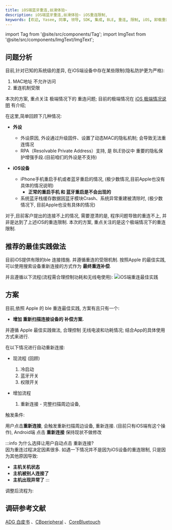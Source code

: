 ```yaml
---
title: iOS端蓝牙重连,丝滑体验~
description: iOS端蓝牙重连,丝滑体验~ iOS重连限制,
keywords: [欢迎, Yasee, 同事, 领导, SDK, 集成, BLE, 重连, 限制, iOS, 卸载重装]
---
```


import Tag from '@site/src/components/Tag';
import ImgText from '@site/src/components/ImgText/ImgText';



## 问题分析

目前,针对已知的系统级的差异, 在iOS端设备中存在某些限制(隐私防护更为严格):
1. MAC地址 不允许访问
2. <Tag text="极端情况" color="red" /> 重连机制受限

本次的方案, 重点关注 极端情况下的 重连问题; 目前的极端情况在 [iOS 极端情况说明](../../yasee_ios/used_doc.md#导读) 有介绍;

在这里,简单回顾下几种情况:

- **外设**
    - 外设原因, 外设通过升级固件、设置了动态MAC的隐私机制; 会导致无法重连情况 
	- RPA（Resolvable Private Address）支持, 是 BLE协议中 重要的隐私保护增强手段.(目前咱们的外设是不支持)

- **iOS设备**
    - iPhone手机重启手机或者蓝牙重启的情况, (极少数情况,目前Apple也没有具体的情况说明)
        - **正常的重启手机 和 蓝牙重启是不会出现的**
    - 系统蓝牙栈缓存数据因蓝牙模块Crash、系统异常重建被清除时, (极少数情况下, 目前Apple也没有具体的情况)


对于,目前客户提出的连接不上的情况, 需要澄清的是, 程序问题导致的重连不上, 并非是达到了上述iOS的重连限制. 本次的方案, 重点关注的是这个极端情况下的重连限制.


## 推荐的最佳实践做法

目前iOS提供有限的ble 连接措施. 并遵循重连的受限机制. 按照Apple 的最佳实践, 可以使用搜索设备重新连接的方式作为 **最终重连补偿**.

并且遵循以下流程(流程需合理控制功耗和无线电使用):
![iOS端重连最佳实践](/img/inner/ios_reconnect_best_way.png)



## 方案
目前,依照 Apple 的 ble 重连最佳实践, 方案有且只有一个:
- **增加 重新扫描连接设备的 补偿方案.**

并遵循 Apple 最佳实践做法, 合理控制 无线电波和功耗情况; 结合App的具体使用方式来进行.

在以下情况进行自动重新连接:
-  现流程 (回顾)
	1. 冷启动
	2. 蓝牙开关
	3. 权限开关

- 增加流程
	1. 重新连接 - 完整扫描周边设备,

触发条件:

用户点击**重新连接**, 会触发重新扫描周边设备, 重新连接. (目前只有iOS端有这个操作), Android端 点击 **重新连接** 保持现状不做修改

:::info
为什么选择让用户自动点击 重新连接?  
因为重连过程决定因素很多. 如遇一下情况并不是因为iOS设备的重连限制, 只是因为其他原因导致:
- **主机关机状态**
- **主机被别人连接了**
- **主机出现异常了**
:::

调整后流程为:
<ImgText src="/img/inner/ios_reconnnect_best_way_progress.png" text="<br/>1. 首先, iOS SDK级别增加 根据设备名称(广播名称、MAC)进行重新连接的方法.
<br/><br/>2. Flutter端增加 判定设备逻辑, 如iOS设备则 触发重新扫描周边设备, 重新连接的逻辑.
<br/><br/>3. iOS端 连接并更新设备RemoteID" width={600} />






## 调研参考文献
[ADG 白皮书](https://developer.apple.com/accessories/Accessory-Design-Guidelines.pdf)
、[CBperipheral](https://developer.apple.com/documentation/corebluetooth/cbperipheral)
、[CoreBluetouch](https://developer.apple.com/library/archive/documentation/NetworkingInternetWeb/Conceptual/CoreBluetooth_concepts/BestPracticesForInteractingWithARemotePeripheralDevice/BestPracticesForInteractingWithARemotePeripheralDevice.html#//apple_ref/doc/uid/TP40013257-CH6-SW9)

